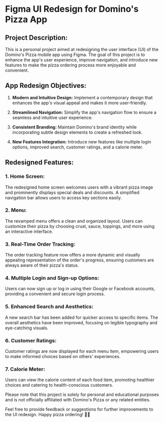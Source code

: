 # Figma UI Redesign for Domino's Pizza App

## Project Description:

This is a personal project aimed at redesigning the user interface (UI) of the Domino's Pizza mobile app using Figma. The goal of this project is to enhance the app's user experience, improve navigation, and introduce new features to make the pizza ordering process more enjoyable and convenient.

## App Redesign Objectives:

1. **Modern and Intuitive Design:** Implement a contemporary design that enhances the app's visual appeal and makes it more user-friendly.

2. **Streamlined Navigation:** Simplify the app's navigation flow to ensure a seamless and intuitive user experience.

3. **Consistent Branding:** Maintain Domino's brand identity while incorporating subtle design elements to create a refreshed look.

4. **New Features Integration:** Introduce new features like multiple login options, improved search, customer ratings, and a calorie meter.

## Redesigned Features:

### 1. Home Screen:
The redesigned home screen welcomes users with a vibrant pizza image and prominently displays special deals and discounts. A simplified navigation bar allows users to access key sections easily.

### 2. Menu:
The revamped menu offers a clean and organized layout. Users can customize their pizza by choosing crust, sauce, toppings, and more using an interactive interface.

### 3. Real-Time Order Tracking:
The order tracking feature now offers a more dynamic and visually appealing representation of the order's progress, ensuring customers are always aware of their pizza's status.

### 4. Multiple Login and Sign-up Options:
Users can now sign up or log in using their Google or Facebook accounts, providing a convenient and secure login process.

### 5. Enhanced Search and Aesthetics:
A new search bar has been added for quicker access to specific items. The overall aesthetics have been improved, focusing on legible typography and eye-catching visuals.

### 6. Customer Ratings:
Customer ratings are now displayed for each menu item, empowering users to make informed choices based on others' experiences.

### 7. Calorie Meter:
Users can view the calorie content of each food item, promoting healthier choices and catering to health-conscious customers.

Please note that this project is solely for personal and educational purposes and is not officially affiliated with Domino's Pizza or any related entities.

Feel free to provide feedback or suggestions for further improvements to the UI redesign. Happy pizza ordering! 🍕😊
